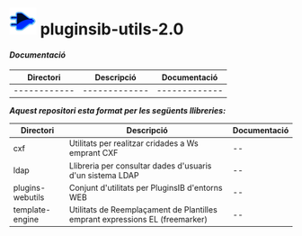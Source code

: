 # ![Logo](https://github.com/GovernIB/maven/raw/binaris/pluginsib/projectinfo_Attachments/icon.jpg) pluginsib-utils-2.0

#### ***Documentació***
Directori | Descripció | Documentació
------------ | ------------- | -------------
------------ | ------------- | -------------

***Aquest repositori esta format per les següents llibreries:***

Directori | Descripció | Documentació
------------ | ------------- | -------------
cxf  | Utilitats per realitzar cridades a Ws emprant CXF | --
ldap | Llibreria per consultar dades d'usuaris d'un sistema LDAP | --
plugins-webutils | Conjunt d'utilitats per PluginsIB d'entorns WEB | --
template-engine | Utilitats de Reemplaçament de Plantilles emprant expressions EL (freemarker) | --
